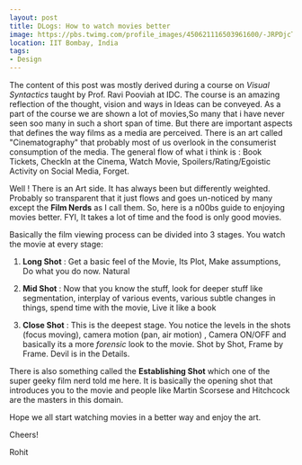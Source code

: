 ```yaml
---
layout: post
title: DLogs: How to watch movies better
image: https://pbs.twimg.com/profile_images/450621116503961600/-JRPDjcT.png
location: IIT Bombay, India
tags:
- Design
---
```


The content of this post was mostly derived during a course on *Visual Syntactics* taught by Prof. Ravi Pooviah at IDC. The course is an amazing reflection of the thought, vision and ways in Ideas can be conveyed. As a part of the course we are shown a lot of movies,So many that i have never seen soo many in such a short span of time. But there are important aspects that defines the way films as a media are perceived. There is an art called "Cinematography" that probably most of us overlook in the consumerist consumption of the media. The general flow of what i think is : Book Tickets, CheckIn at the Cinema, Watch Movie, Spoilers/Rating/Egoistic Activity on Social Media, Forget. 

Well ! There is an Art side. It has always been but differently weighted. Probably so transparent that it just flows and goes un-noticed by many except the **Film Nerds** as I call them. So, here is a n00bs guide to enjoying movies better. FYI, It takes a lot of time and the food is only good movies.

Basically the film viewing process can be divided into 3 stages. You watch the movie at every stage:

1. **Long Shot** : Get a basic feel of the Movie, Its Plot, Make assumptions, Do what you do now. Natural 
2. **Mid Shot**  : Now that you know the stuff, look for deeper stuff like segmentation, interplay of various events, various subtle changes in things, spend time with the movie, Live it like a book

3. **Close Shot** : This is the deepest stage. You notice the levels in the shots (focus moving), camera motion (pan, air motion) , Camera ON/OFF and basically its a more *forensic* look to the movie. Shot by Shot, Frame by Frame. Devil is in the Details.


There is also something called the **Establishing Shot** which one of the super geeky film nerd told me here. It is basically the opening shot that introduces you to the movie and people like Martin Scorsese and Hitchcock are the masters in this domain.

Hope we all start watching movies in a better way and enjoy the art.


Cheers!

Rohit
